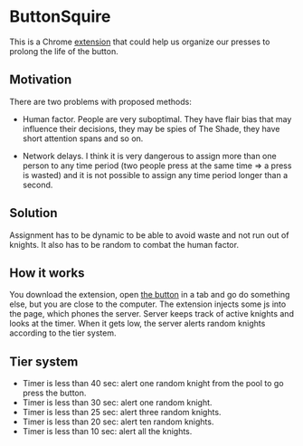 # ButtonSquire

This is a Chrome [extension](https://chrome.google.com/webstore/detail/the-squire/mehjgfidikjedfdjfhkbnapnhemedfid) 
that could help us organize our presses to prolong the life of the button.

## Motivation

There are two problems with proposed methods:

* Human factor. People are very suboptimal. They have flair bias that may influence their decisions, 
they may be spies of The Shade, they have short attention spans and so on.

* Network delays. I think it is very dangerous to assign more than one person to any time period 
(two people press at the same time => a press is wasted) and it is not possible to assign any time period longer than
a second.

## Solution

Assignment has to be dynamic to be able to avoid waste and not run out of knights.
It also has to be random to combat the human factor.

## How it works

You download the extension, open [the button](http://reddit.com/r/thebutton) in a tab and go do something else, but you are close to the computer.
The extension injects some js into the page, which phones the server. Server keeps track of active knights and looks at the timer.
When it gets low, the server alerts random knights according to the tier system.

## Tier system

* Timer is less than 40 sec: alert one random knight from the pool to go press the button.
* Timer is less than 30 sec: alert one random knight.
* Timer is less than 25 sec: alert three random knights.
* Timer is less than 20 sec: alert ten random knights.
* Timer is less than 10 sec: alert all the knights.
